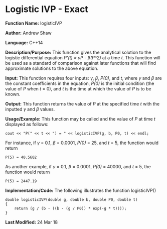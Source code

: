 # Logistic IVP - Exact

**Function Name:** logisticIVP

**Author:** Andrew Shaw

**Language:** C++14

**Description/Purpose:** This function gives the analytical solution to the logistic differential equation *P'(t) = &gamma;P - &beta;(P^2)* at a time *t*. This function will be used as a standard of comparison against later functions that will find approximate solutions to the above equation.

**Input:** This function requires four inputs: *&gamma;*, *&beta;*, *P(0)*, and *t*, where *&gamma;* and *&beta;* are the constant coefficients in the equation, *P(0)* is the initial condition (the value of *P* when *t* = 0), and *t* is the time at which the value of *P* is to be known.

**Output:** This function returns the value of *P* at the specified time *t* with the inputted *&gamma;* and *&beta;* values.

**Usage/Example:** This function may be called and the value of *P* at time *t* displayed as follows:
~~~~
cout << "P(" << t << ") = " << logisticIVP(g, b, P0, t) << endl;
~~~~
For instance, if *&gamma;* = 0.1, *&beta;* = 0.0001, *P(0)* = 25, and *t* = 5, the function would return
~~~~
P(5) = 40.5602
~~~~
As another example, if *&gamma;* = 0.1, *&beta;* = 0.0001, *P(0)* = 40000, and *t* = 5, the function would return
~~~~
P(5) = 2447.19
~~~~
**Implementation/Code:** The following illustrates the function logisticIVP()
~~~~
double logisticIVP(double g, double b, double P0, double t)
{
	return (g / (b - ((b - (g / P0)) * exp(-g * t))));
}
~~~~
**Last Modified:** 24 Mar 18
